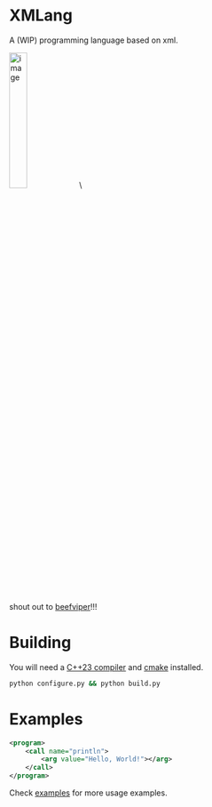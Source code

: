 # XMLang

A (WIP) programming language based on xml.

<img width="25%" alt="image" src="https://github.com/user-attachments/assets/cfc61819-3101-4ce1-879f-f3627f88ddf5" />\

shout out to [beefviper](https://github.com/beefviper/)!!!

# Building

You will need a [C++23 compiler](https://github.com/llvm/llvm-project/releases) and [cmake](https://cmake.org/) installed.

```bash
python configure.py && python build.py
```

# Examples

```xml
<program>
    <call name="println">
        <arg value="Hello, World!"></arg>
    </call>
</program>
```

Check [examples](examples/) for more usage examples.
